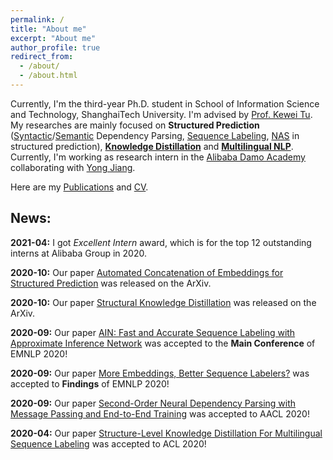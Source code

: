 ```yaml
---
permalink: /
title: "About me"
excerpt: "About me"
author_profile: true
redirect_from: 
  - /about/
  - /about.html
---
```


Currently, I'm the third-year Ph.D. student in School of Information Science and Technology, ShanghaiTech University. I'm advised by [Prof. Kewei Tu](http://faculty.sist.shanghaitech.edu.cn/faculty/tukw/). My researches are mainly focused on **Structured Prediction** ([Syntactic](https://wangxinyu0922.github.io/publication/aacl-2020-second)/[Semantic](https://wangxinyu0922.github.io/publication/acl-2019-second) Dependency Parsing, [Sequence Labeling](https://wangxinyu0922.github.io/publication/emnlp-2020-ain), [NAS](https://wangxinyu0922.github.io/publication/arxiv-2020-ace) in structured prediction), [**Knowledge Distillation**](https://wangxinyu0922.github.io/publication/arxiv-2020-structural) and [**Multilingual NLP**](https://wangxinyu0922.github.io/publication/acl-2020-structure). Currently, I'm working as research intern in the [Alibaba Damo Academy](http://damo.alibaba.com) collaborating with [Yong Jiang](http://jiangyong.site). 

Here are my [Publications](https://wangxinyu0922.github.io/publications/) and [CV](https://wangxinyu0922.github.io/cv/).

## News:
**2021-04:** I got *Excellent Intern* award, which is for the top 12 outstanding interns at Alibaba Group in 2020. 

**2020-10:** Our paper [Automated Concatenation of Embeddings for Structured Prediction](https://wangxinyu0922.github.io/publication/arxiv-2020-ace) was released on the ArXiv. 

**2020-10:** Our paper [Structural Knowledge Distillation](https://wangxinyu0922.github.io/publication/arxiv-2020-structural) was released on the ArXiv. 

**2020-09:** Our paper [AIN: Fast and Accurate Sequence Labeling with Approximate Inference Network](https://wangxinyu0922.github.io/publication/emnlp-2020-ain) was accepted to the **Main Conference** of EMNLP 2020!

**2020-09:** Our paper [More Embeddings, Better Sequence Labelers?](https://wangxinyu0922.github.io/publication/emnlp-2020-empirical) was accepted to **Findings** of EMNLP 2020!

**2020-09:** Our paper [Second-Order Neural Dependency Parsing with Message Passing and End-to-End Training](https://wangxinyu0922.github.io/publication/aacl-2020-second) was accepted to AACL 2020!

**2020-04:** Our paper [Structure-Level Knowledge Distillation For Multilingual Sequence Labeling](https://wangxinyu0922.github.io/publication/acl-2020-structure) was accepted to ACL 2020!

<!-- <script type="text/javascript" id="clustrmaps" src="//cdn.clustrmaps.com/map_v2.js?d=7dXWzz_BFdF80Bt0k6e0-SW76O_S3FJ2XbK4i4aWW1s&cl=ffffff&w=a"></script> -->
<script type="text/javascript" id="clustrmaps" src="//cdn.clustrmaps.com/map_v2.js?cl=ffffff&w=a&t=tt&d=7dXWzz_BFdF80Bt0k6e0-SW76O_S3FJ2XbK4i4aWW1s"></script>